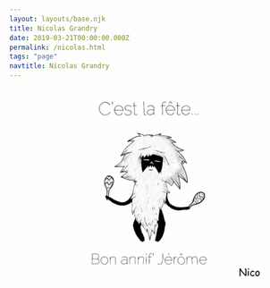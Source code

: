 ```yaml
---
layout: layouts/base.njk
title: Nicolas Grandry
date: 2019-03-21T00:00:00.000Z
permalink: /nicolas.html
tags: "page"
navtitle: Nicolas Grandry
---
```


<style>
    .nicolas {
        text-align: center;
    }
    .nicolas img {
        max-width: 80%;
        margin:0 auto;
    }
</style>

<section class="nicolas">
    <a href="http://www.nicolasgrandry.com/about" target="_blank" rel="nofollow">
        <img src="/assets/nicolas/animation.gif">
    </a>
</section>
